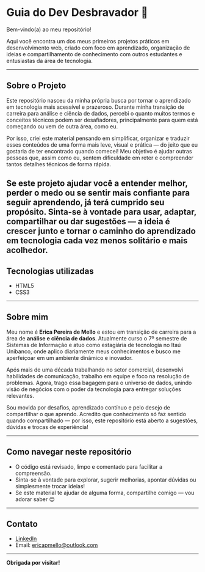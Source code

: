 # Guia do Dev Desbravador 🚀

Bem-vindo(a) ao meu repositório!

Aqui você encontra um dos meus primeiros projetos práticos em desenvolvimento web, criado com foco em aprendizado, organização de ideias e compartilhamento de conhecimento com outros estudantes e entusiastas da área de tecnologia.

---

## Sobre o Projeto

Este repositório nasceu da minha própria busca por tornar o aprendizado em tecnologia mais acessível e prazeroso. Durante minha transição de carreira para análise e ciência de dados, percebi o quanto muitos termos e conceitos técnicos podem ser desafiadores, principalmente para quem está começando ou vem de outra área, como eu.

Por isso, criei este material pensando em simplificar, organizar e traduzir esses conteúdos de uma forma mais leve, visual e prática — do jeito que eu gostaria de ter encontrado quando comecei! Meu objetivo é ajudar outras pessoas que, assim como eu, sentem dificuldade em reter e compreender tantos detalhes técnicos de forma rápida. 

Se este projeto ajudar você a entender melhor, perder o medo ou se sentir mais confiante para seguir aprendendo, já terá cumprido seu propósito. Sinta-se à vontade para usar, adaptar, compartilhar ou dar sugestões — a ideia é crescer junto e tornar o caminho do aprendizado em tecnologia cada vez menos solitário e mais acolhedor.
---

## Tecnologias utilizadas

- HTML5
- CSS3

---

## Sobre mim

Meu nome é **Erica Pereira de Mello** e estou em transição de carreira para a área de **análise e ciência de dados**. Atualmente curso o 7º semestre de Sistemas de Informação e atuo como estagiária de tecnologia no Itaú Unibanco, onde aplico diariamente meus conhecimentos e busco me aperfeiçoar em um ambiente dinâmico e inovador.

Após mais de uma década trabalhando no setor comercial, desenvolvi habilidades de comunicação, trabalho em equipe e foco na resolução de problemas. Agora, trago essa bagagem para o universo de dados, unindo visão de negócios com o poder da tecnologia para entregar soluções relevantes.

Sou movida por desafios, aprendizado contínuo e pelo desejo de compartilhar o que aprendo. Acredito que conhecimento só faz sentido quando compartilhado — por isso, este repositório está aberto a sugestões, dúvidas e trocas de experiência!

---

## Como navegar neste repositório

- O código está revisado, limpo e comentado para facilitar a compreensão.
- Sinta-se à vontade para explorar, sugerir melhorias, apontar dúvidas ou simplesmente trocar ideias!
- Se este material te ajudar de alguma forma, compartilhe comigo — vou adorar saber 😊

---

## Contato

- [LinkedIn](https://www.linkedin.com/in/erica-mello-dev/)
- Email: ericapmello@outlook.com

---

**Obrigada por visitar!**
